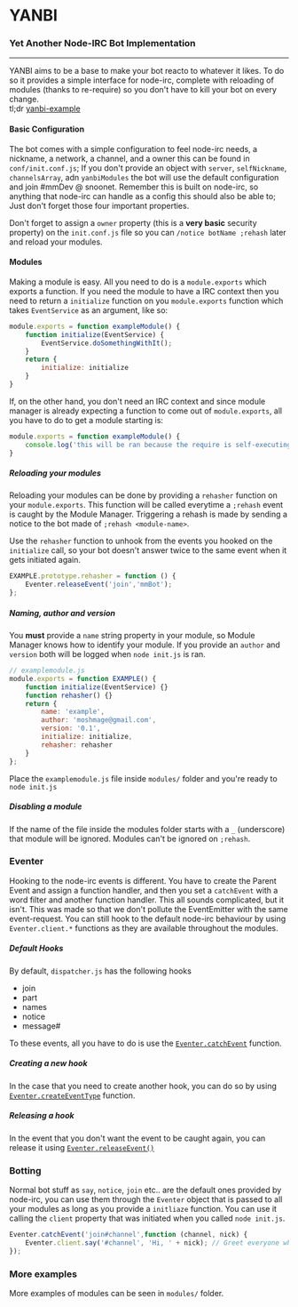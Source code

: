 # YANBI
### Yet Another Node-IRC Bot Implementation
---
YANBI aims to be a base to make your bot reacto to whatever it likes. To do so it provides a simple interface for node-irc, complete with reloading of modules (thanks to re-require) so you don't have to kill your bot on every change.    
tl;dr [yanbi-example](https://github.com/moshmage/yanbi-example)


#### Basic Configuration
The bot comes with a simple configuration to feel node-irc needs, a nickname, a network, a channel, and a owner this can be found in `conf/init.conf.js`;
If you don't provide an object with `server`, `selfNickname`, `channelsArray`, adn `yanbiModules` the bot will use the default configuration and join #mmDev @ snoonet.
Remember this is built on node-irc, so anything that node-irc can handle as a config this should also be able to; Just don't forget those four important properties.

Don't forget to assign a `owner` property (this is a __very basic__ security property) on the `init.conf.js` file so you can `/notice botName ;rehash` later and reload your modules.

#### Modules
Making a module is easy. All you need to do is a `module.exports` which exports a function.
If you need the module to have a IRC context then you need to return a `initialize` function on you `module.exports` function which takes `EventService` as an argument, like so:

```js
module.exports = function exampleModule() {
    function initialize(EventService) {
        EventService.doSomethingWithIt();
    }
    return {
        initialize: initialize
    }
}
```

If, on the other hand, you don't need an IRC context and since module manager is already expecting a function to come out of `module.exports`, all you have to do to get a module starting is:

```js
module.exports = function exampleModule() {
    console.log('this will be ran because the require is self-executing the module.exports');
}
```

##### Reloading your modules
Reloading your modules can be done by providing a `rehasher` function on your `module.exports`. This function will be called everytime a `;rehash` event is caught by the Module Manager. Triggering a rehash is made by sending a notice to the bot made of `;rehash <module-name>`.

Use the `rehasher` function to unhook from the events you hooked on the `initialize` call, so your bot doesn't answer twice to the same event when it gets initiated again.

```js
EXAMPLE.prototype.rehasher = function () {
    Eventer.releaseEvent('join','mmBot');
};
```

##### Naming, author and version
You __must__ provide a `name` string property in your module, so Module Manager knows how to identify your module. If you provide an `author` and `version` both will be logged when `node init.js` is ran.

```js
// examplemodule.js
module.exports = function EXAMPLE() {
    function initialize(EventService) {}
    function rehasher() {}
    return {
        name: 'example',
        author: 'moshmage@gmail.com',
        version: '0.1',
        initialize: initialize,
        rehasher: rehasher
    }
};
```
Place the `examplemodule.js` file inside `modules/` folder and you're ready to `node init.js`

##### Disabling a module
If the name of the file inside the modules folder starts with a `_` (underscore) that module will be ignored.
Modules can't be ignored on `;rehash`.

### Eventer

Hooking to the node-irc events is different. You have to create the Parent Event and assign a function handler, and then you set a `catchEvent` with a word filter and another function handler. This all sounds complicated, but it isn't. This was made so that we don't pollute the EventEmitter with the same event-request. You can still hook to the default node-irc behaviour by using `Eventer.client.*` functions as they are available throughout the modules.

##### Default Hooks
By default, `dispatcher.js` has the following hooks
- join
- part
- names
- notice
- message#

To these events, all you have to do is use the [`Eventer.catchEvent`](https://github.com/moshmage/irc-slap-bot/blob/master/eventer.js#L54) function.

##### Creating a new hook
In the case that you need to create another hook, you can do so by using [`Eventer.createEventType`](https://github.com/moshmage/irc-slap-bot/blob/master/eventer.js#L34) function.

##### Releasing a hook
In the event that you don't want the event to be caught again, you can release it using [`Eventer.releaseEvent()`](https://github.com/moshmage/irc-slap-bot/blob/master/eventer.js#L78)

### Botting
Normal bot stuff as `say`, `notice`, `join` etc.. are the default ones provided by node-irc, you can use them through the `Eventer` object that is passed to all your modules as long as you provide a `initliaze` function. You can use it calling the `client` property that was initiated when you called `node init.js`.

```js
Eventer.catchEvent('join#channel',function (channel, nick) {
    Eventer.client.say('#channel', 'Hi, ' + nick); // Greet everyone who joins
});
```

### More examples
More examples of modules can be seen in `modules/` folder.
